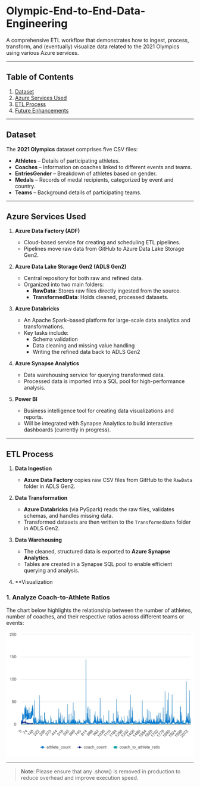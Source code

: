 # Olympic-End-to-End-Data-Engineering

A comprehensive ETL workflow that demonstrates how to ingest, process, transform, and (eventually) visualize data related to the 2021 Olympics using various Azure services.

---

## Table of Contents
1. [Dataset](#dataset)  
2. [Azure Services Used](#azure-services-used)  
3. [ETL Process](#etl-process)  
4. [Future Enhancements](#future-enhancements)

---

## Dataset

The **2021 Olympics** dataset comprises five CSV files:

- **Athletes** – Details of participating athletes.  
- **Coaches** – Information on coaches linked to different events and teams.  
- **EntriesGender** – Breakdown of athletes based on gender.  
- **Medals** – Records of medal recipients, categorized by event and country.  
- **Teams** – Background details of participating teams.

---

## Azure Services Used

1. **Azure Data Factory (ADF)**  
   - Cloud-based service for creating and scheduling ETL pipelines.  
   - Pipelines move raw data from GitHub to Azure Data Lake Storage Gen2.

2. **Azure Data Lake Storage Gen2 (ADLS Gen2)**  
   - Central repository for both raw and refined data.  
   - Organized into two main folders:  
     - **RawData**: Stores raw files directly ingested from the source.  
     - **TransformedData**: Holds cleaned, processed datasets.

3. **Azure Databricks**  
   - An Apache Spark–based platform for large-scale data analytics and transformations.  
   - Key tasks include:  
     - Schema validation  
     - Data cleaning and missing value handling  
     - Writing the refined data back to ADLS Gen2

4. **Azure Synapse Analytics**  
   - Data warehousing service for querying transformed data.  
   - Processed data is imported into a SQL pool for high-performance analysis.

5. **Power BI**  
   - Business intelligence tool for creating data visualizations and reports.  
   - Will be integrated with Synapse Analytics to build interactive dashboards (currently in progress).

---

## ETL Process

1. **Data Ingestion**  
   - **Azure Data Factory** copies raw CSV files from GitHub to the `RawData` folder in ADLS Gen2.

2. **Data Transformation**  
   - **Azure Databricks** (via PySpark) reads the raw files, validates schemas, and handles missing data.  
   - Transformed datasets are then written to the `TransformedData` folder in ADLS Gen2.

3. **Data Warehousing**  
   - The cleaned, structured data is exported to **Azure Synapse Analytics**.  
   - Tables are created in a Synapse SQL pool to enable efficient querying and analysis.

4. **Visualization 

### 1. Analyze Coach-to-Athlete Ratios

The chart below highlights the relationship between the number of athletes, number of coaches, and their respective ratios across different teams or events:

![Coach-to-Athlete Ratios](./SQL%20script%201%20(1).jpeg)

---


> **Note**: Please ensure that any .show() is removed in production to reduce overhead and improve execution speed. 
